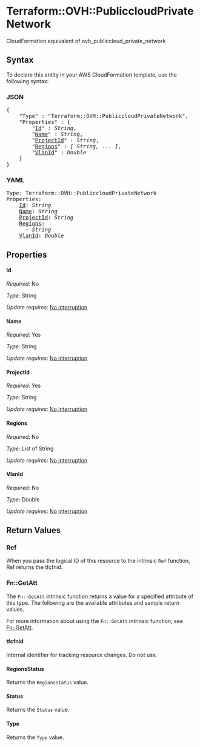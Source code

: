 # Terraform::OVH::PubliccloudPrivateNetwork

CloudFormation equivalent of ovh_publiccloud_private_network

## Syntax

To declare this entity in your AWS CloudFormation template, use the following syntax:

### JSON

<pre>
{
    "Type" : "Terraform::OVH::PubliccloudPrivateNetwork",
    "Properties" : {
        "<a href="#id" title="Id">Id</a>" : <i>String</i>,
        "<a href="#name" title="Name">Name</a>" : <i>String</i>,
        "<a href="#projectid" title="ProjectId">ProjectId</a>" : <i>String</i>,
        "<a href="#regions" title="Regions">Regions</a>" : <i>[ String, ... ]</i>,
        "<a href="#vlanid" title="VlanId">VlanId</a>" : <i>Double</i>
    }
}
</pre>

### YAML

<pre>
Type: Terraform::OVH::PubliccloudPrivateNetwork
Properties:
    <a href="#id" title="Id">Id</a>: <i>String</i>
    <a href="#name" title="Name">Name</a>: <i>String</i>
    <a href="#projectid" title="ProjectId">ProjectId</a>: <i>String</i>
    <a href="#regions" title="Regions">Regions</a>: <i>
      - String</i>
    <a href="#vlanid" title="VlanId">VlanId</a>: <i>Double</i>
</pre>

## Properties

#### Id

_Required_: No

_Type_: String

_Update requires_: [No interruption](https://docs.aws.amazon.com/AWSCloudFormation/latest/UserGuide/using-cfn-updating-stacks-update-behaviors.html#update-no-interrupt)

#### Name

_Required_: Yes

_Type_: String

_Update requires_: [No interruption](https://docs.aws.amazon.com/AWSCloudFormation/latest/UserGuide/using-cfn-updating-stacks-update-behaviors.html#update-no-interrupt)

#### ProjectId

_Required_: Yes

_Type_: String

_Update requires_: [No interruption](https://docs.aws.amazon.com/AWSCloudFormation/latest/UserGuide/using-cfn-updating-stacks-update-behaviors.html#update-no-interrupt)

#### Regions

_Required_: No

_Type_: List of String

_Update requires_: [No interruption](https://docs.aws.amazon.com/AWSCloudFormation/latest/UserGuide/using-cfn-updating-stacks-update-behaviors.html#update-no-interrupt)

#### VlanId

_Required_: No

_Type_: Double

_Update requires_: [No interruption](https://docs.aws.amazon.com/AWSCloudFormation/latest/UserGuide/using-cfn-updating-stacks-update-behaviors.html#update-no-interrupt)

## Return Values

### Ref

When you pass the logical ID of this resource to the intrinsic `Ref` function, Ref returns the tfcfnid.

### Fn::GetAtt

The `Fn::GetAtt` intrinsic function returns a value for a specified attribute of this type. The following are the available attributes and sample return values.

For more information about using the `Fn::GetAtt` intrinsic function, see [Fn::GetAtt](https://docs.aws.amazon.com/AWSCloudFormation/latest/UserGuide/intrinsic-function-reference-getatt.html).

#### tfcfnid

Internal identifier for tracking resource changes. Do not use.

#### RegionsStatus

Returns the <code>RegionsStatus</code> value.

#### Status

Returns the <code>Status</code> value.

#### Type

Returns the <code>Type</code> value.

